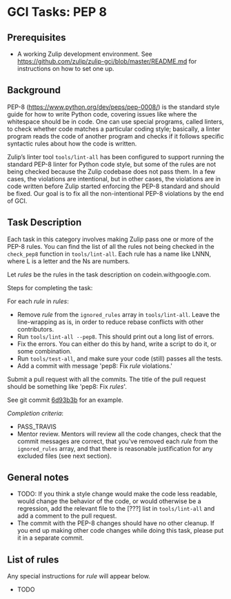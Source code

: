 # GCI Tasks: PEP 8

## Prerequisites

* A working Zulip development environment. See
  https://github.com/zulip/zulip-gci/blob/master/README.md for instructions
  on how to set one up.

## Background

PEP-8 (https://www.python.org/dev/peps/pep-0008/) is the standard style
guide for how to write Python code, covering issues like where the
whitespace should be in code. One can use special programs, called linters,
to check whether code matches a particular coding style; basically, a linter
program reads the code of another program and checks if it follows specific
syntactic rules about how the code is written.

Zulip’s linter tool `tools/lint-all` has been configured to support running
the standard PEP-8 linter for Python code style, but some of the rules are
not being checked because the Zulip codebase does not pass them. In a few
cases, the violations are intentional, but in other cases, the violations
are in code written before Zulip started enforcing the PEP-8 standard and
should be fixed. Our goal is to fix all the non-intentional PEP-8 violations
by the end of GCI.

## Task Description

Each task in this category involves making Zulip pass one or more of the PEP-8
rules. You can find the list of all the rules not being checked in the
`check_pep8` function in `tools/lint-all`. Each rule has a name like LNNN,
where L is a letter and the Ns are numbers.

Let *rules* be the rules in the task description on codein.withgoogle.com.

Steps for completing the task:

For each *rule* in *rules*:

  * Remove *rule* from the `ignored_rules` array in `tools/lint-all`. Leave the
    line-wrapping as is, in order to reduce rebase conflicts with other
    contributors.
  * Run `tools/lint-all --pep8`. This should print out a long list of errors.
  * Fix the errors. You can either do this by hand, write a script to do it,
    or some combination.
  * Run `tools/test-all`, and make sure your code (still) passes all the tests.
  * Add a commit with message 'pep8: Fix *rule* violations.'

Submit a pull request with all the commits.  The title of the pull
request should be something like 'pep8: Fix *rules*'.

See git commit [6d93b3b](https://github.com/zulip/zulip/commit/6d93b3b) for an example.

*Completion criteria*:
* PASS_TRAVIS
* Mentor review. Mentors will review all the code changes, check that the
  commit messages are correct, that you've removed each *rule* from the
  `ignored_rules` array, and that there is reasonable justification for any
  excluded files (see next section).

## General notes

* TODO: If you think a style change would make the code less readable, would
  change the behavior of the code, or would otherwise be a regression, add
  the relevant file to the [???] list in `tools/lint-all` and add a comment
  to the pull request.
* The commit with the PEP-8 changes should have no other cleanup. If you end
  up making other code changes while doing this task, please put it in a
  separate commit.

## List of rules

Any special instructions for *rule* will appear below.

* TODO
